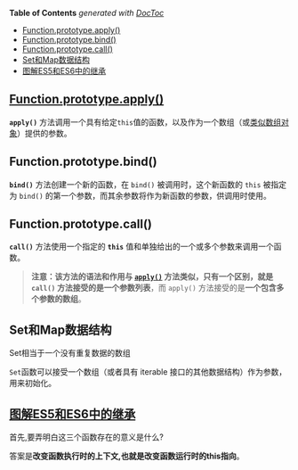 <!-- START doctoc generated TOC please keep comment here to allow auto update -->
<!-- DON'T EDIT THIS SECTION, INSTEAD RE-RUN doctoc TO UPDATE -->
**Table of Contents**  *generated with [DocToc](https://github.com/thlorenz/doctoc)*

- [Function.prototype.apply()](#functionprototypeapply)
- [Function.prototype.bind()](#functionprototypebind)
- [Function.prototype.call()](#functionprototypecall)
- [Set和Map数据结构](#set%E5%92%8Cmap%E6%95%B0%E6%8D%AE%E7%BB%93%E6%9E%84)
- [图解ES5和ES6中的继承](#%E5%9B%BE%E8%A7%A3es5%E5%92%8Ces6%E4%B8%AD%E7%9A%84%E7%BB%A7%E6%89%BF)

<!-- END doctoc generated TOC please keep comment here to allow auto update -->

## [Function.prototype.apply()](https://developer.mozilla.org/zh-CN/docs/Web/JavaScript/Reference/Global_Objects/Function/apply)

**`apply()`** 方法调用一个具有给定`this`值的函数，以及作为一个数组（或[类似数组对象](https://developer.mozilla.org/zh-CN/docs/Web/JavaScript/Guide/Indexed_collections#Working_with_array-like_objects)）提供的参数。

## Function.prototype.bind()

**`bind()`** 方法创建一个新的函数，在 `bind()` 被调用时，这个新函数的 `this` 被指定为 `bind()` 的第一个参数，而其余参数将作为新函数的参数，供调用时使用。

## Function.prototype.call()

**`call()`** 方法使用一个指定的 **`this`** 值和单独给出的一个或多个参数来调用一个函数。

> **注意：**该方法的语法和作用与 [`apply()`](https://developer.mozilla.org/zh-CN/docs/Web/JavaScript/Reference/Global_Objects/Function/apply) 方法类似，只有一个区别，就是 `call()` 方法接受的是**一个参数列表**，而 `apply()` 方法接受的是**一个包含多个参数的数组**。



## Set和Map数据结构

Set相当于一个没有重复数据的数组

`Set`函数可以接受一个数组（或者具有 iterable 接口的其他数据结构）作为参数，用来初始化。



## [图解ES5和ES6中的继承](http://keenwon.com/1524.html)

首先,要弄明白这三个函数存在的意义是什么?

答案是**改变函数执行时的上下文,也就是改变函数运行时的this指向**。